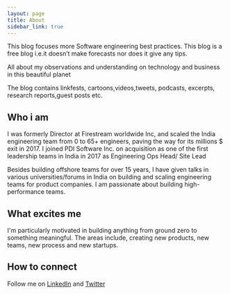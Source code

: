 ```yaml
---
layout: page
title: About
sidebar_link: true
---
```

This blog focuses more Software engineering best practices. This blog is a free blog i.e.it doesn’t make forecasts nor does it give any tips.

All about my observations and understanding on technology and business in this beautiful planet

The blog contains linkfests, cartoons,videos,tweets, podcasts, excerpts, research reports,guest posts etc.



<h2>Who i am</h2>
I was formerly Director at Firestream worldwide Inc, and scaled the India engineering team from 0 to 65+ engineers, paving the way for its millions $ exit in 2017.  I joined PDI Software Inc. on acquisition as one of the first leadership teams in India in 2017 as Engineering Ops Head/ Site Lead  

Besides building offshore teams for over 15 years, I have given talks in various universities/forums in India on building and scaling engineering teams for product companies. I am passionate about building high-performance teams. 


<h2>What excites me</h2>

I'm particularly motivated in building anything from ground zero to something meaningful. The areas include, creating new products, new teams, new process and new startups.

<h2>How to connect</h2>

Follow me on <a href="https://www.linkedin.com/in/madhu-venkat-382b015/">LinkedIn</a> and <a href="https://twitter.com/madhuragav">Twitter</a> 





